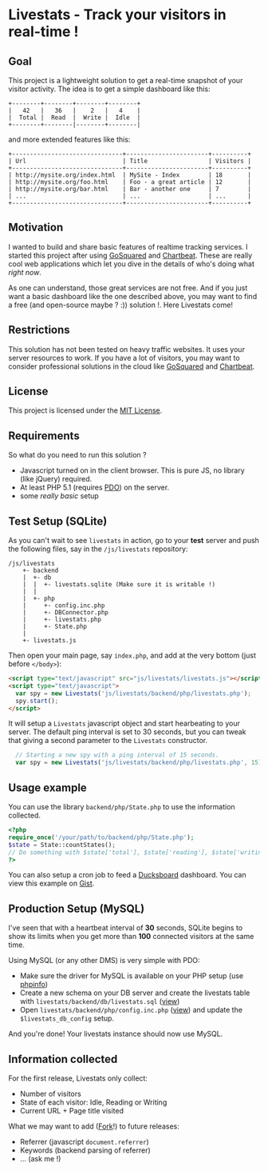 # Livestats - Track your visitors in real-time !

## Goal

This project is a lightweight solution to get a real-time snapshot of your visitor activity.
The idea is to get a simple dashboard like this:

```
+--------+--------+--------+--------+
|   42   |   36   |    2   |   4    |
|  Total |  Read  |  Write |  Idle  |
+--------+--------|--------+--------|
```

and more extended features like this:

```
+-------------------------------+-----------------------+----------+
| Url                           | Title                 | Visitors |
+-------------------------------+-----------------------+----------+
| http://mysite.org/index.html  | MySite - Index        | 18       |
| http://mysite.org/foo.html    | Foo - a great article | 12       |
| http://mysite.org/bar.html    | Bar - another one     | 7        |
| ...                           | ...                   | ...      |
+-------------------------------+-----------------------+----------+
```

## Motivation

I wanted to build and share basic features of realtime tracking services. I started 
this project after using 
[GoSquared](http://www.gosquared.com/) and [Chartbeat](http://www.chartbeat.com/).
These are really cool web applications which let you dive in the details of
who's doing what _right now_.

As one can understand, those great services are not free. And if you just
want a basic dashboard like the one described above, you may want to find
a free (and open-source maybe ? :)) solution !. Here Livestats come!

## Restrictions
This solution has not been tested on heavy traffic websites. It uses your server resources to work.
If you have a lot of visitors, you may want to consider professional solutions
in the cloud like [GoSquared](http://www.gosquared.com/) and [Chartbeat](http://www.chartbeat.com/).

## License
This project is licensed under the [MIT License](http://www.opensource.org/licenses/mit-license.php).

## Requirements

So what do you need to run this solution ?

* Javascript turned on in the client browser. This is pure JS, no library (like jQuery) required.
* At least PHP 5.1 (requires [PDO](http://www.php.net/manual/intro.pdo.php)) on the server.
* some _really basic_ setup

## Test Setup (SQLite)


As you can't wait to see ```livestats``` in action, go to your __test__ server 
and push the following files, say in the ```/js/livestats``` repository:

```
/js/livestats
    +- backend
    |  +- db
    |  |  +- livestats.sqlite (Make sure it is writable !)
    |  |
    |  +- php
    |     +- config.inc.php
    |     +- DBConnector.php
    |     +- livestats.php
    |     +- State.php
    |
    +- livestats.js
```

Then open your main page, say ```index.php```, and add at the very bottom (just before ```</body>```):

```html
<script type="text/javascript" src="js/livestats/livestats.js"></script>
<script type="text/javascript">
  var spy = new Livestats('js/livestats/backend/php/livestats.php');
  spy.start();
</script>
```

It will setup a ```Livestats``` javascript object and start hearbeating
to your server. The default ping interval is set to 30 seconds, but you
can tweak that giving a second parameter to the ```Livestats``` constructor.

```javascript
  // Starting a new spy with a ping interval of 15 seconds.
  var spy = new Livestats('js/livestats/backend/php/livestats.php', 15);
```

## Usage example

You can use the library ```backend/php/State.php``` to use the information
collected. 

```php
<?php
require_once('/your/path/to/backend/php/State.php');
$state = State::countStates();
// Do something with $state['total'], $state['reading'], $state['writing'] or $state['idle'];
?>
```

You can also setup a cron job to feed a [Ducksboard](http://www.ducksboard.com) dashboard.
You can view this example on [Gist](https://gist.github.com/1430616).

## Production Setup (MySQL)

I've seen that with a heartbeat interval of __30__ seconds, SQLite begins to show
its limits when you get more than __100__ connected visitors at the same time.

Using MySQL (or any other DMS) is very simple with PDO:

* Make sure the driver for MySQL is available on your PHP setup (use [phpinfo](http://php.net/manual/function.phpinfo.php))
* Create a new schema on your DB server and create the livestats table with ```livestats/backend/db/livestats.sql``` ([view](https://github.com/ssaunier/livestats/blob/master/backend/db/livestats.sql))
* Open ```livestats/backend/php/config.inc.php``` ([view](https://github.com/ssaunier/livestats/blob/master/backend/php/config.inc.php)) and update the ```$livestats_db_config``` setup.

And you're done! Your livestats instance should now use MySQL.

## Information collected

For the first release, Livestats only collect:

* Number of visitors
* State of each visitor: Idle, Reading or Writing
* Current URL + Page title visited

What we may want to add ([Fork](https://github.com/ssaunier/livestats/fork)!) to future releases:

* Referrer (javascript ```document.referrer```)
* Keywords (backend parsing of referrer)
* ... (ask me !)